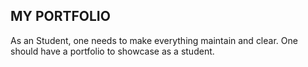 ## MY PORTFOLIO

As an Student, one needs to make everything maintain and clear.
One should have a portfolio to showcase as a student.
